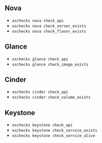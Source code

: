 ## Nova

- `oschecks nova check_api`
- `oschecks nova check_server_exists`
- `oschecks nova check_flavor_exists`

## Glance

- `oschecks glance check_api`
- `oschecks glance check_image_exists`

## Cinder

- `oschecks cinder check_api`
- `oschecks cinder check_volume_exists`

## Keystone

- `oschecks keystone check_api`
- `oschecks keystone check_service_exists`
- `oschecks keystone check_service_alive`
